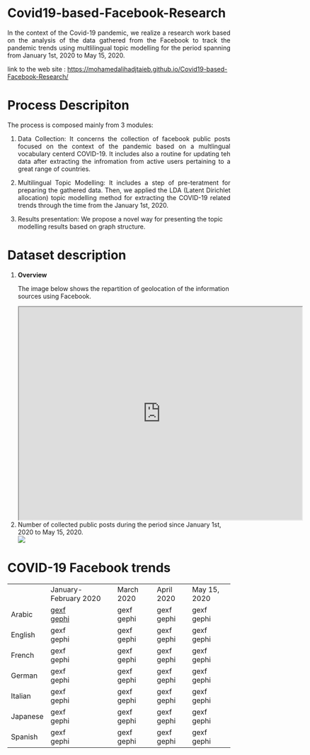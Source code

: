 # Covid19-based-Facebook-Research
<p align="justify">In the context of the Covid-19 pandemic, we realize a research work based on the analysis of the data gathered from the Facebook to track the pandemic trends using multlilingual topic modelling for the period spanning from January 1st, 2020 to May 15, 2020.</p>

link to the web site :  https://mohamedalihadjtaieb.github.io/Covid19-based-Facebook-Research/

# Process Descripiton

The process is composed mainly from 3 modules:
<ol>
 <li><p align="justify">Data Collection: It concerns the collection of facebook public posts focused on the context of the pandemic based on a multlingual vocabulary centerd COVID-19. It includes also a routine for updating teh data after extracting the infromation from active users pertaining to a great range of countries.</p></li>
 <li><p align="justify">Multilingual Topic Modelling: It includes a step of pre-teratment for preparing the gathered data. Then, we applied the LDA (Latent Dirichlet allocation) topic modelling method for extracting the COVID-19 related trends through the time from the January 1st, 2020.</p></li>
 <li><p>Results presentation: We propose a novel way for presenting the topic modelling results based on graph structure.</p> </li>
 </ol>

# Dataset description

 <ol>
  <li><b>Overview</b></li>
 
 The image below shows the repartition of geolocation of the information sources using Facebook.
  
 <iframe src="https://www.google.com/maps/d/u/0/embed?mid=1yioy-DZ-7ZX6kMLHMMKJpcHYlhLqbnZQ" width="640" height="480"></iframe>
  
<!--![Image description](https://user-images.githubusercontent.com/19282671/82613476-a823c300-9bc5-11ea-93ec-ecfadee607fc.png)-->
<li>Number of collected public posts during the period since January 1st, 2020 to May 15, 2020.</li>

<img src="https://user-images.githubusercontent.com/19282671/82613476-a823c300-9bc5-11ea-93ec-ecfadee607fc.png">
</ol> 

# COVID-19 Facebook trends

<table>
 <tr><td></td><td>January-February 2020</td><td>March 2020</td><td>April 2020</td><td>May 15, 2020</td></tr>
 <tr><td>Arabic</td><td><a href="https://github.com/MohamedAliHadjTaieb/Covid19-based-Facebook-Research/blob/master/GraphRepresentation/Arabic/Output_29-2_ar.gexf">gexf</a><br><a href="https://github.com/MohamedAliHadjTaieb/Covid19-based-Facebook-Research/blob/master/GraphRepresentation/Arabic/Covid_19.zip-29-2_ar_FB.gephi">gephi</a></td><td>gexf<br>gephi</td><td>gexf<br>gephi</td><td>gexf<br>gephi</td></tr>
 <tr><td>English</td><td>gexf<br>gephi</td><td>gexf<br>gephi</td><td>gexf<br>gephi</td><td>gexf<br>gephi</td></tr>
 <tr><td>French</td><td>gexf<br>gephi</td><td>gexf<br>gephi</td><td>gexf<br>gephi</td><td>gexf<br>gephi</td></tr>
 <tr><td>German</td><td>gexf<br>gephi</td><td>gexf<br>gephi</td><td>gexf<br>gephi</td><td>gexf<br>gephi</td></tr>
 <tr><td>Italian</td><td>gexf<br>gephi</td><td>gexf<br>gephi</td><td>gexf<br>gephi</td><td>gexf<br>gephi</td></tr>
 <tr><td>Japanese</td><td>gexf<br>gephi</td><td>gexf<br>gephi</td><td>gexf<br>gephi</td><td>gexf<br>gephi</td></tr>
 <tr><td>Spanish</td><td>gexf<br>gephi</td><td>gexf<br>gephi</td><td>gexf<br>gephi</td><td>gexf<br>gephi</td></tr>
 </table>

